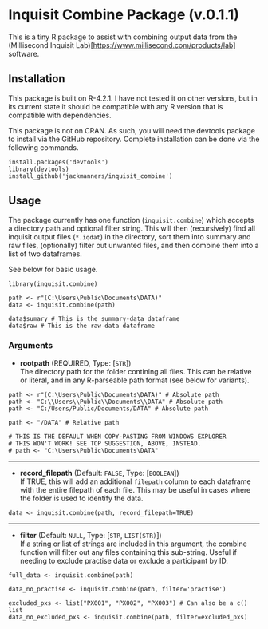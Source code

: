 # Inquisit Combine Package (v.0.1.1)

This is a tiny R package to assist with combining output data from the (Millisecond Inquisit Lab)[https://www.millisecond.com/products/lab] software.

## Installation

This package is built on R-4.2.1. I have not tested it on other versions, but in its current state it should be compatible with any R version that is compatible with dependencies.

This package is not on CRAN. As such, you will need the devtools package to install via the GitHub repository. Complete installation can be done via the following commands.
```
install.packages('devtools')
library(devtools)
install_github('jackmanners/inquisit_combine')
```

## Usage

The package currently has one function (`inquisit.combine`) which accepts a directory path and optional filter string. This will then (recursively) find all inquisit output files (`*.iqdat`) in the directory, sort them into summary and raw files, (optionally) filter out unwanted files, and then combine them into a list of two dataframes. 

See below for basic usage.
```
library(inquisit.combine)

path <- r"(C:\Users\Public\Documents\DATA)"
data <- inquisit.combine(path)

data$sumary # This is the summary-data dataframe
data$raw # This is the raw-data dataframe
```

### Arguments

- __rootpath__ (REQUIRED, Type: [`STR`])<br>
The directory path for the folder contining all files. This can be relative or literal, and in any R-parseable path format (see below for variants).
```
path <- r"(C:\Users\Public\Documents\DATA)" # Absolute path
path <- "C:\\Users\\Public\\Documents\\DATA" # Absolute path
path <- "C:/Users/Public/Documents/DATA" # Absolute path

path <- "/DATA" # Relative path

# THIS IS THE DEFAULT WHEN COPY-PASTING FROM WINDOWS EXPLORER
# THIS WON'T WORK! SEE TOP SUGGESTION, ABOVE, INSTEAD.
# path <- "C:\Users\Public\Documents\DATA" 
```

---
- __record_filepath__ (Default: `FALSE`, Type: [`BOOLEAN`])<br>
If TRUE, this will add an additional `filepath` column to each dataframe with the entire filepath of each file. This may be useful in cases where the folder is used to identify the data. 
```
data <- inquisit.combine(path, record_filepath=TRUE)
```

---
- __filter__ (Default: `NULL`, Type: [`STR`, `LIST(STR)`])<br>
If a string or list of strings are included in this argument, the combine function will filter out any files containing this sub-string. 
Useful if needing to exclude practise data or exclude a participant by ID.
```
full_data <- inquisit.combine(path)

data_no_practise <- inquisit.combine(path, filter='practise')

excluded_pxs <- list("PX001", "PX002", "PX003") # Can also be a c() list
data_no_excluded_pxs <- inquisit.combine(path, filter=excluded_pxs)
```
